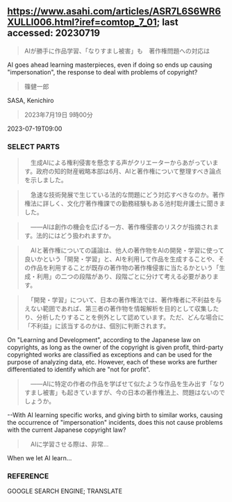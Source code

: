## https://www.asahi.com/articles/ASR7L6S6WR6XULLI006.html?iref=comtop_7_01; last accessed: 20230719

> AIが勝手に作品学習、「なりすまし被害」も　著作権問題への対応は

AI goes ahead learning masterpieces, even if doing so ends up causing "impersonation", the response to deal with problems of copyright?  

> 篠健一郎

SASA, Kenichiro

> 2023年7月19日 9時00分

2023-07-19T09:00

### SELECT PARTS

>　生成AIによる権利侵害を懸念する声がクリエーターからあがっています。政府の知的財産戦略本部は6月、AIと著作権について整理すべき論点を示しました。

>　急速な技術発展で生じている法的な問題にどう対応すべきなのか。著作権法に詳しく、文化庁著作権課での勤務経験もある池村聡弁護士に聞きました。

>　――AIは創作の機会を広げる一方、著作権侵害のリスクが指摘されます。法的にはどう扱われますか。

>　AIと著作権についての議論は、他人の著作物をAIの開発・学習に使って良いかという「開発・学習」と、AIを利用して作品を生成することや、その作品を利用することが既存の著作物の著作権侵害に当たるかという「生成・利用」の二つの段階があり、段階ごとに分けて考える必要があります。


>　「開発・学習」について、日本の著作権法では、著作権者に不利益を与えない範囲であれば、第三者の著作物を情報解析を目的として収集したり、分析したりすることを例外として認めています。ただ、どんな場合に「不利益」に該当するのかは、個別に判断されます。

On "Learning and Development", according to the Japanese law on copyrights, as long as the owner of the copyright is given profit, third-party copyrighted works are classified as exceptions and can be used for the purpose of analyzing data, etc. However, each of these works are further differentiated to identify which are "not for profit". 

>　――AIに特定の作者の作品を学ばせて似たような作品を生み出す「なりすまし被害」も起きていますが、今の日本の著作権法上、問題はないのでしょうか。

--With AI learning specific works, and giving birth to similar works, causing the occurrence of "impersonation" incidents, does this not cause problems with the current Japanese copyright law?

>　AIに学習させる際は、非常…

When we let AI learn...

### REFERENCE

GOOGLE SEARCH ENGINE; TRANSLATE
